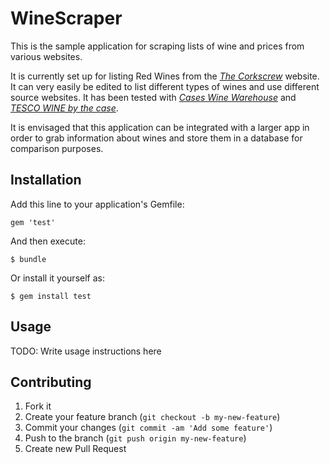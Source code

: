# WineScraper

This is the sample application for scraping lists of wine and prices from various websites.

It is currently set up for listing Red Wines from the [*The Corkscrew*](http://www.thecorkscrew.ie/red-wine.html?limit=all) website. It can very easily be edited to list different types of wines and use different source websites.  It has been tested with [*Cases Wine Warehouse*](http://www.cases.ie/) and [*TESCO WINE by the case*](http://www.tesco.com/wine/).

It is envisaged that this application can be integrated with a larger app in order to grab information about wines and store them in a database for comparison purposes.

## Installation

Add this line to your application's Gemfile:

    gem 'test'

And then execute:

    $ bundle

Or install it yourself as:

    $ gem install test

## Usage

TODO: Write usage instructions here

## Contributing

1. Fork it
2. Create your feature branch (`git checkout -b my-new-feature`)
3. Commit your changes (`git commit -am 'Add some feature'`)
4. Push to the branch (`git push origin my-new-feature`)
5. Create new Pull Request